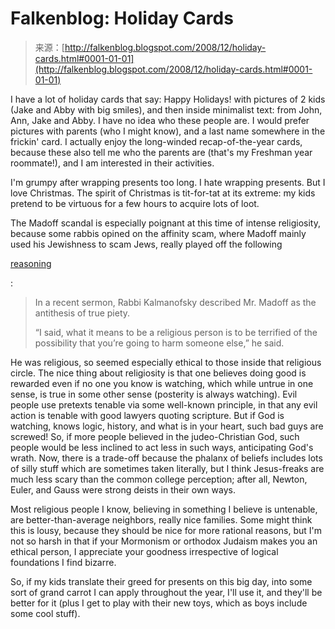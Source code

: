 <!--yml
category: 未分类
date: 2024-05-12 22:37:30
-->

# Falkenblog: Holiday Cards

> 来源：[http://falkenblog.blogspot.com/2008/12/holiday-cards.html#0001-01-01](http://falkenblog.blogspot.com/2008/12/holiday-cards.html#0001-01-01)

I have a lot of holiday cards that say: Happy Holidays! with pictures of 2 kids (Jake and Abby with big smiles), and then inside minimalist text: from John, Ann, Jake and Abby. I have no idea who these people are. I would prefer pictures with parents (who I might know), and a last name somewhere in the frickin' card. I actually enjoy the long-winded recap-of-the-year cards, because these also tell me who the parents are (that's my Freshman year roommate!), and I am interested in their activities.

I'm grumpy after wrapping presents too long. I hate wrapping presents. But I love Christmas. The spirit of Christmas is tit-for-tat at its extreme: my kids pretend to be virtuous for a few hours to acquire lots of loot.

The Madoff scandal is especially poignant at this time of intense religiosity, because some rabbis opined on the affinity scam, where Madoff mainly used his Jewishness to scam Jews, really played off the following

[reasoning](http://www.nytimes.com/2008/12/24/us/24jews.html?pagewanted=2&ref=business)

:

> In a recent sermon, Rabbi Kalmanofsky described Mr. Madoff as the antithesis of true piety.
> 
> “I said, what it means to be a religious person is to be terrified of the possibility that you’re going to harm someone else,” he said.

He was religious, so seemed especially ethical to those inside that religious circle. The nice thing about religiosity is that one believes doing good is rewarded even if no one you know is watching, which while untrue in one sense, is true in some other sense (posterity is always watching). Evil people use pretexts tenable via some well-known principle, in that any evil action is tenable with good lawyers quoting scripture. But if God is watching, knows logic, history, and what is in your heart, such bad guys are screwed! So, if more people believed in the judeo-Christian God, such people would be less inclined to act less in such ways, anticipating God's wrath. Now, there is a trade-off because the phalanx of beliefs includes lots of silly stuff which are sometimes taken literally, but I think Jesus-freaks are much less scary than the common college perception; after all, Newton, Euler, and Gauss were strong deists in their own ways.

Most religious people I know, believing in something I believe is untenable, are better-than-average neighbors, really nice families. Some might think this is lousy, because they should be nice for more rational reasons, but I'm not so harsh in that if your Mormonism or orthodox Judaism makes you an ethical person, I appreciate your goodness irrespective of logical foundations I find bizarre.

So, if my kids translate their greed for presents on this big day, into some sort of grand carrot I can apply throughout the year, I'll use it, and they'll be better for it (plus I get to play with their new toys, which as boys include some cool stuff).